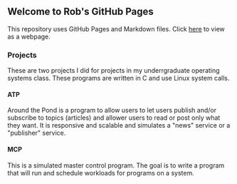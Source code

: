 ## Welcome to Rob's GitHub Pages

This repository uses GitHub Pages and Markdown files. Click [here](https://github.com/RobSap/Operating_Systems) to view as a webpage.

### Projects
These are two projects I did for projects in my underrgraduate operating systems class. These programs are written in C and use Linux system calls.

#### ATP 
Around the Pond is a program to allow users to let users publish and/or subscribe  to topics (articles) and allower users to read or post only what they want. It is responsive and scalable and simulates a "news" service or a "publisher" service.


#### MCP 
This is a simulated master control program. The goal is to write a program that will run and schedule workloads for programs on a system.




